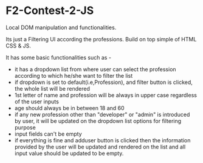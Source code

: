 # F2-Contest-2-JS
Local DOM manipulation and functionalities. 

Its just a Filtering UI according the professions.
Build on top simple of HTML CSS & JS.

It has some basic functionalities such as - 
* it has a dropdown list from where user can select the profession according to which he/she want to filter the list
* if dropdown is set to default(i.e,Profession), and filter button is clicked, the whole list will be rendered 
* 1st letter of name and profession will be always in upper case regardless of the user inputs
* age should always be in between 18 and 60
* if any new profession other than "developer" or "admin" is introduced by user, it will be updated on the dropdown list options for filtering purpose
* input fields can't be empty
* if everything is fine and adduser button is clicked then the information provided by the user will be updated and rendered on the list and all input value should be     updated to be empty.
